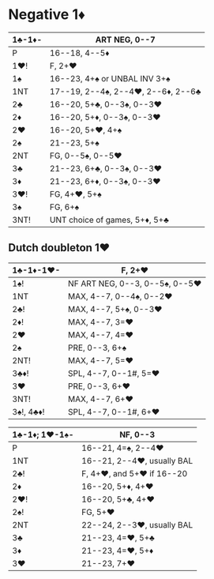 # Negative 1♦

| 1♣-1♦- | ART NEG, 0--7 |
|--------|---------------|
| P      | 16--18, 4--5♦
| 1♥!    | F, 2+♥
| 1♠     | 16--23, 4+♠ or UNBAL INV 3+♠
| 1NT    | 17--19, 2--4♠, 2--4♥, 2--6♦, 2--6♣
| 2♣     | 16--20, 5+♣, 0--3♠, 0--3♥
| 2♦     | 16--20, 5+♦, 0--3♠, 0--3♥
| 2♥     | 16--20, 5+♥, 4+♠
| 2♠     | 21--23, 5+♠
| 2NT    | FG, 0--5♠, 0--5♥
| 3♣     | 21--23, 6+♣, 0--3♠, 0--3♥
| 3♦     | 21--23, 6+♦, 0--3♠, 0--3♥
| 3♥!    | FG, 4+♥, 5+♠
| 3♠     | FG, 6+♠
| 3NT!   | UNT choice of games, 5+♦, 5+♣

## Dutch doubleton 1♥

| 1♣-1♦-1♥- | F, 2+♥ |
|-----------|--------|
| 1♠!       | NF ART NEG, 0--3, 0--5♠, 0--5♥
| 1NT       | MAX, 4--7, 0--4♠, 0--2♥
| 2♣!       | MAX, 4--7, 5+♠, 0--3♥
| 2♦!       | MAX, 4--7, 3=♥
| 2♥        | MAX, 4--7, 4=♥
| 2♠        | PRE, 0--3, 6+♠
| 2NT!      | MAX, 4--7, 5=♥
| 3♣♦!      | SPL, 4--7, 0--1#, 5=♥
| 3♥        | PRE, 0--3, 6+♥
| 3NT!      | MAX, 4--7, 6+♥
| 3♠!, 4♣♦! | SPL, 4--7, 0--1#, 6+♥

| 1♣-1♦; 1♥-1♠- | NF, 0--3 |
|---------------|----------|
| P             | 16--21, 4=♠, 2--4♥
| 1NT           | 16--21, 2--4♥, usually BAL
| 2♣!           | F, 4+♥, and 5+♥ if 16--20
| 2♦            | 16--20, 5+♦, 4+♥
| 2♥!           | 16--20, 5+♣, 4+♥
| 2♠!           | FG, 5+♥
| 2NT           | 22--24, 2--3♥, usually BAL
| 3♣            | 21--23, 4=♥, 5+♣
| 3♦            | 21--23, 4=♥, 5+♦
| 3♥            | 21--23, 7+♥
